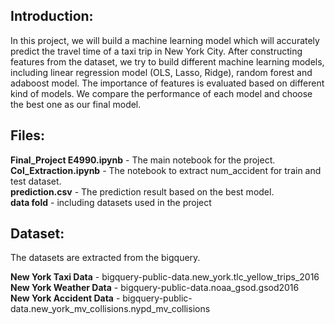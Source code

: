Introduction:
---

In this project, we will build a machine learning model which will accurately predict the travel time of a taxi trip in New York City. After constructing features from the dataset, we try to build different machine learning models, including linear regression model (OLS, Lasso, Ridge), random forest and adaboost model. The importance of features is evaluated based on different kind of models. We compare the performance of each model and choose the best one as our final model.  

Files:
---

**Final_Project E4990.ipynb** - The main notebook for the project.\
**Col_Extraction.ipynb** - The notebook to extract num_accident for train and test dataset.\
**prediction.csv** - The prediction result based on the best model.\
**data fold** - including datasets used in the project

Dataset:
---
The datasets are extracted from the bigquery.

**New York Taxi Data** - bigquery-public-data.new_york.tlc_yellow_trips_2016\
**New York Weather Data** - bigquery-public-data.noaa_gsod.gsod2016\
**New York Accident Data** - bigquery-public-data.new_york_mv_collisions.nypd_mv_collisions

